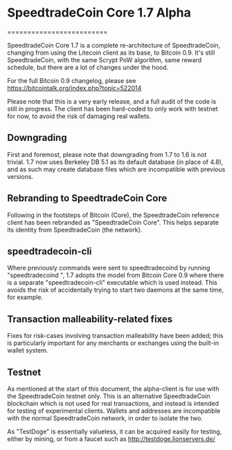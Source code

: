 # SpeedtradeCoin Core 1.7 Alpha
=========================

SpeedtradeCoin Core 1.7 is a complete re-architecture of SpeedtradeCoin, changing from
using the Litecoin client as its base, to Bitcoin 0.9. It's still SpeedtradeCoin,
with the same Scrypt PoW algorithm, same reward schedule, but there are a 
lot of changes under the hood.


For the full Bitcoin 0.9 changelog, please see https://bitcointalk.org/index.php?topic=522014

Please note that this is a very early release, and a full audit of the code
is still in progress. The client has been hard-coded to only work with testnet
for now, to avoid the risk of damaging real wallets.


Downgrading
-----------

First and foremost, please note that downgrading from 1.7 to 1.6 is not trivial.
1.7 now uses Berkeley DB 5.1 as its default database (in place of 4.8), and as
such may create database files which are incompatible with previous versions.

Rebranding to SpeedtradeCoin Core
---------------------------

Following in the footsteps of Bitcoin (Core), the SpeedtradeCoin reference client
has been rebranded as "SpeedtradeCoin Core". This helps separate its identity
from SpeedtradeCoin (the network).

speedtradecoin-cli
------------

Where previously commands were sent to speedtradecoind by running
"speedtradecoind <command>", 1.7 adopts the model from Bitcoin Core 0.9 where there is
a separate "speedtradecoin-cli" executable which is used instead. This avoids the risk
of accidentally trying to start two daemons at the same time, for example.


Transaction malleability-related fixes
--------------------------------------

Fixes for risk-cases involving transaction malleability have been added; this
is particularly important for any merchants or exchanges using the built-in
wallet system. 

Testnet
-------

As mentioned at the start of this document, the alpha-client is for use with the
SpeedtradeCoin testnet only. This is an alternative SpeedtradeCoin blockchain which is
not used for real transactions, and instead is intended for testing of experimental
clients. Wallets and addresses are incompatible with the normal SpeedtradeCoin
network, in order to isolate the two.

As "TestDoge" is essentially valueless, it can be acquired easily for testing,
either by mining, or from a faucet such as http://testdoge.lionservers.de/
